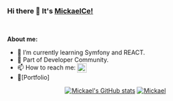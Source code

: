<!-- [![MickaelCe!](https://github.com/MickaelCe/MickaelCe/blob/main/banniere.png)](https://github.com/MickaelCe/) -->

### Hi there 👋 It's [MickaelCe!](https://mickaelc.promo-66.codeur.online/mickaelc/)
<br/>

**About me:**

- 🌱 I’m currently learning Symfony and REACT.
- 👯 Part of Developer Community.
- 📫 How to reach me: <a href="https://www.linkedin.com/in/mickaelcecen/"><img align="center" alt="Mickael" width="22px" src="https://cdn.jsdelivr.net/npm/simple-icons@v3/icons/linkedin.svg" /></a>
- 📝[Portfolio]

<div align="center">
  
[![Mickael's GitHub stats](https://github-readme-stats.vercel.app/api?username=MickaelCe&theme=synthwave)](https://github.com/MickaelCe/github-readme-stats)
[![Mickael](https://github-readme-stats.vercel.app/api/top-langs/?username=MickaelCe&theme=synthwave&layout=compact)](https://github.com/MickaelCe/github-readme-stats)

</div>
